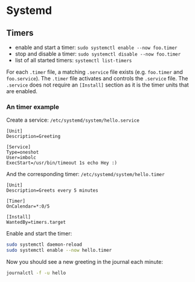 Systemd
=======


Timers
------
- enable and start a timer: `sudo systemctl enable --now foo.timer`
- stop and disable a timer: `sudo systemctl disable --now foo.timer`
- list of all started timers: `systemctl list-timers`

For each `.timer` file, a matching `.service` file exists (e.g. `foo.timer` and `foo.service`).
The `.timer` file activates and controls the `.service` file.
The `.service` does not require an `[Install]` section as it is the timer units that are enabled.

### An timer example

Create a service: `/etc/systemd/system/hello.service`

```systemd
[Unit]
Description=Greeting

[Service]
Type=oneshot
User=imbolc
ExecStart=/usr/bin/timeout 1s echo Hey :)
```

And the corresponding timer: `/etc/systemd/system/hello.timer`

```systemd
[Unit]
Description=Greets every 5 minutes

[Timer]
OnCalendar=*:0/5

[Install]
WantedBy=timers.target
```


Enable and start the timer:
```bash
sudo systemctl daemon-reload
sudo systemctl enable --now hello.timer
```

Now you should see a new greeting in the journal each minute:
```sh
journalctl -f -u hello
```
